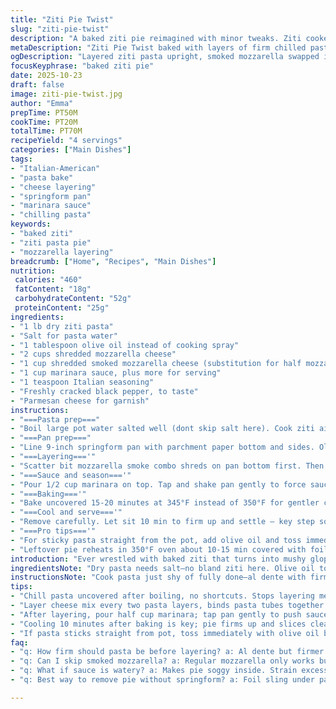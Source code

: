 ```yaml
---
title: "Ziti Pie Twist"
slug: "ziti-pie-twist"
description: "A baked ziti pie reimagined with minor tweaks. Ziti cooked until just firm then chilled to firm up. Cheese layers binding pasta with just a hint of shredded smoked mozzarella swapped in for part of the regular mozzarella for deeper flavor. The pasta layers packed tight in a parchment-lined pan, sprinkled with cheese and Italian seasoning, baked until the cheese bubbles and browns, releasing an aroma of toasted cheese and herbs. Served with extra marinara to cut richness. Timing based on color and texture, not just numbers. Practical tips on handling pasta sticking and cheese melting included."
metaDescription: "Ziti Pie Twist baked with layers of firm chilled pasta and combo mozzarella cheeses baked till bubbling golden brown. Crisp edges, cheesy pockets, served with marinara."
ogDescription: "Layered ziti pasta upright, smoked mozzarella swapped in, baked till cheese bubbles and edges crisp. Chilling pasta crucial. Marinara served on side for texture contrast."
focusKeyphrase: "baked ziti pie"
date: 2025-10-23
draft: false
image: ziti-pie-twist.jpg
author: "Emma"
prepTime: PT50M
cookTime: PT20M
totalTime: PT70M
recipeYield: "4 servings"
categories: ["Main Dishes"]
tags:
- "Italian-American"
- "pasta bake"
- "cheese layering"
- "springform pan"
- "marinara sauce"
- "chilling pasta"
keywords:
- "baked ziti"
- "ziti pasta pie"
- "mozzarella layering"
breadcrumb: ["Home", "Recipes", "Main Dishes"]
nutrition: 
 calories: "460"
 fatContent: "18g"
 carbohydrateContent: "52g"
 proteinContent: "25g"
ingredients:
- "1 lb dry ziti pasta"
- "Salt for pasta water"
- "1 tablespoon olive oil instead of cooking spray"
- "2 cups shredded mozzarella cheese"
- "1 cup shredded smoked mozzarella cheese (substitution for half mozzarella)"
- "1 cup marinara sauce, plus more for serving"
- "1 teaspoon Italian seasoning"
- "Freshly cracked black pepper, to taste"
- "Parmesan cheese for garnish"
instructions:
- "===Pasta prep==="
- "Boil large pot water salted well (dont skip salt here). Cook ziti aiming for al dente but on firmer side – should have a slight bite but cooked through. Drain very well, tossing with olive oil to prevent sticking, then chill uncovered in fridge about an hour to firm pasta for easier layering. Don’t skip chilling or pie becomes mushy and gaps form."
- "===Pan prep==="
- "Line 9-inch springform pan with parchment paper bottom and sides. Olive oil rubbed or sprayed lightly inside keeps parchment stuck and more stable. Assemble pan on its side, spring resting on bottom edge for stability while layering pasta. Keeps everything upright and neat."
- "===Layering==='"
- "Scatter bit mozzarella smoke combo shreds on pan bottom first. Then stand ziti pieces upright touching sides, tight as can be. After 2 layers, sprinkle small handful cheese mix evenly so pasta sticks as it bakes. Repeat till pan packed, no dry gaps. Find odd spaces and wedges to tuck leftover pasta pieces. Fill voids inside pasta tubes with cheese shreds because otherwise dry and cheese melts better inside."
- "===Sauce and season==='"
- "Pour 1/2 cup marinara on top. Tap and shake pan gently to force sauce into all crevices and tube insides. Otherwise dry bites and uneven cheesy pockets. Top with remaining shredded cheese mix, Italian seasoning scattering, and a generous crack of pepper. Not too much or it overpowers."
- "===Baking==='"
- "Bake uncovered 15-20 minutes at 345°F instead of 350°F for gentler cooking. Watch cheese bubble and start to brown – listen for gentle crackle and see cheese foam rise, signals it’s ready. Don’t overbake or dries out. Edges will crisp slightly, aroma of toasted mozzarella and herbs filling the kitchen."
- "===Cool and serve==='"
- "Remove carefully. Let sit 10 min to firm up and settle – key step so pie slices hold. Unlock spring, lift sides gently. Use parchment to slide entire pie onto plate, preserving shape and crust. Sprinkle fresh Parmesan and serve with warmed extra marinara on side to spoon over bites not soaked in sauce."
- "===Pro tips==='"
- "For sticky pasta straight from the pot, add olive oil and toss immediately to avoid clumps. Chilling pasta is crucial; warm pasta compresses layers and results in runny pie. If no springform, use a round cake pan lined with parchment slashes to release or foil sling method. Smoked mozzarella swaps depth and adds subtle sweet smoke not overpowering fresh mozzarella. Always feel pasta firmness rather than relying only on package times – factors like altitude and water hardness mess with times. Bake time is visual. Faint golden edges, bubbling cheese. The popping sounds from cheese foaming tell when crust forms. If sauce too watery use less or drain a bit."
- "Leftover pie reheats in 350°F oven about 10-15 min covered with foil so cheese melts but doesn’t burn."
introduction: "Ever wrestled with baked ziti that turns into mushy glop or a dense brick? Learned the hard way that chilling cooked pasta after boiling is non-negotiable here. Helps every tube hold shape when packing tight in that pan. Layering pasta upright takes wastes spot and creates crispy air pockets. Tried swapping some mozzarella for smoked mozzarella recently – adds subtle sweet woody notes that perk up the usual gooeyness. The cheese layering isn’t just for looks, it binds pasta into a cohesive pie you can slice with little crumbling. Tapping the pan after adding sauce forces flavors down in every nook – missed that once, bites came dry and sad. Baked just enough till cheese bubbles and edges turn golden–listen for the soft crackle or watch cheese foam rise to know you nailed it. Love serving with extra marinara on the side for dunking because the top isn’t gloppy with too much sauce. A little seasoning blast makes the top sing. If you hate waiting, this is on you–chilling pasta can’t be rushed, no shortcuts. It’s more technique than ingredients. Don’t cheat yourself, set decent time and prep right. Otherwise all your cheese layering won’t matter. Trust those subtle visual and sound cues for doneness, not the timer."
ingredientsNote: "Dry pasta needs salt–no bland ziti here. Olive oil toss after draining stops sticking, especially important if chilling. For the cheese, swapping half mozzarella for smoked mozzarella adds a smoky depth, no overpowering. Parmesan sharpness comes last, scattered fresh for some bite on top. Marinara consistency matters–too watery and the ziti pie turns soggy inside; strain if necessary or reduce on stove a bit thicker. Italian seasoning adds herbty notes but fresh oregano or basil could work here too. Fresh cracked pepper beats pre-ground for texture and aroma. Spraying pans works but here I prefer olive oil rubbed on parchment for better grip. No springform? Use foil sling or loose cake pan with some hacks–otherwise springform keeps pie edges sharp. Layering pasta standing up is slightly tedious but worth the crunch and structure you get. Filling the pasta insides with cheese small but makes difference in flavor pockets."
instructionsNote: "Cook pasta just shy of fully done–al dente with firmness. Toss in olive oil to separate then chill uncovered in fridge for about an hour. Parchment lining the pan prevents sticking and slipping on removal. Assemble pan on side for control while standing ziti vertically–holds shape and tight packing. Sprinkle cheese every other layer to bind; skipping cheese means a crumbly pie mess. After layering, douse with 1/2 cup marinara, then tap pan gently to ensure sauce seeps fully between tubes and inside hollows. Watch cheese edges for melting and bubbling; when it just starts to brown and cheese bubbles, you’re good–overbake and pasta dries. Cooling 10 minutes post bake firms pie for clean slicing. Removing springform sides gently to not break the ‘pie’. Slide pie on parchment for easy plating. Leftovers reheat well in oven covered with foil to keep cheese melty but not burnt. Skipping chilling or layering cheese are common errors straight from my kitchen battles."
tips:
- "Chill pasta uncovered after boiling, no shortcuts. Stops layering mess, keeps pie firm, prevents mushy texture. Olive oil toss right after draining avoids clumps. Pasta needs that slight bite – overcooked means soggy pie. Use a sturdy springform pan lined with parchment for clean removal. Rub oil on parchment, not spray. Assembling pan on its side steadies pasta standing vertically. This tight packing forms crisp pockets and prevents gaps."
- "Layer cheese mix every two pasta layers, binds pasta tubes together. Skip cheese layering and pie crumbles into loose mess. Fill leftover gaps and pasta tube insides with cheese shreds to avoid dry bites. Use combo shredded mozzarella and smoked mozzarella for smoky depth, half and half. Smoked variety adds subtle woody aroma, doesn’t overpower fresh cheese. Sprinkle Italian seasoning and fresh cracked pepper last. Too much seasoning masks cheese flavor."
- "After layering, pour half cup marinara; tap pan gently to push sauce into crevices and pasta insides. Avoid dry pockets. Sauce consistency matters – watery marinara makes pie soggy, strain or reduce on stove if needed. Bake uncovered at 345°F to slow cook cheese bubbling, prevents drying edges. Watch closely for bubbling cheese foam and soft crackle sounds. Visual cues beat relying on timer. Edges turning golden and crisp signal done."
- "Cooling 10 minutes after baking is key; pie firms up and slices cleanly. Don’t skip this or pie falls apart. Unlock springform gently and slide pie with parchment onto plate – keeps shape intact. Leftovers reheat covered in 350°F oven 10-15 minutes to melt cheese without burning. No springform? Use foil sling under parchment or loose cake pan with slashes for easier removal. Olive oil rubbed parchment better grip than cooking spray, stops sliding during baking."
- "If pasta sticks straight from pot, toss immediately with olive oil before chilling. Warm pasta compresses layers causing runny pie, chilling fixes that. Smoked mozzarella swapped for half regular cheese lends subtle smoke and sweeter notes. Use freshness and firmness as doneness signals over package time – altitude and water hardness vary cooking times greatly. Cheese bubbling, crackling sounds and golden edges are top visual cues. If marinara too watery, reduce or strain before layering to avoid soggy texture."
faq:
- "q: How firm should pasta be before layering? a: Al dente but firmer side. Slight bite matters. Overcooked pasta turns mushy after chilling and baking. Chill uncovered to firm up. Olive oil toss stops sticking. Texture key, not just timing."
- "q: Can I skip smoked mozzarella? a: Regular mozzarella only works but misses smoky depth. Smoked adds subtle woody aroma entwined in cheese pockets. Half swap recommended. Full swap can overpower or change texture. If none, increase seasoning slightly to add flavor layers."
- "q: What if sauce is watery? a: Makes pie soggy inside. Strain excess liquid first or reduce on stove. Use less rather than more, tap pan to settle sauce inside pasta tubes. Dry bites come from missed crevices. Sauce consistency controls dry vs wet texture balance."
- "q: Best way to remove pie without springform? a: Foil sling under parchment works well. Line round cake pan, leave overhangs for lifting. Slashes in parchment sides help release. Oil parchment with olive oil for grip. Avoid cooking spray as it slides. Keep pie intact when unmolding."

---
```

